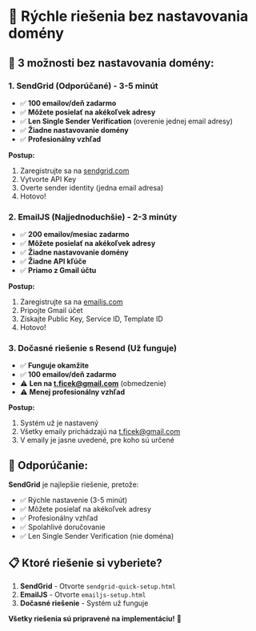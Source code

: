 # 🚀 Rýchle riešenia bez nastavovania domény

## 🎯 **3 možnosti bez nastavovania domény:**

### **1. SendGrid (Odporúčané) - 3-5 minút**
- ✅ **100 emailov/deň zadarmo**
- ✅ **Môžete posielať na akékoľvek adresy**
- ✅ **Len Single Sender Verification** (overenie jednej email adresy)
- ✅ **Žiadne nastavovanie domény**
- ✅ **Profesionálny vzhľad**

**Postup:**
1. Zaregistrujte sa na [sendgrid.com](https://sendgrid.com)
2. Vytvorte API Key
3. Overte sender identity (jedna email adresa)
4. Hotovo!

### **2. EmailJS (Najjednoduchšie) - 2-3 minúty**
- ✅ **200 emailov/mesiac zadarmo**
- ✅ **Môžete posielať na akékoľvek adresy**
- ✅ **Žiadne nastavovanie domény**
- ✅ **Žiadne API kľúče**
- ✅ **Priamo z Gmail účtu**

**Postup:**
1. Zaregistrujte sa na [emailjs.com](https://emailjs.com)
2. Pripojte Gmail účet
3. Získajte Public Key, Service ID, Template ID
4. Hotovo!

### **3. Dočasné riešenie s Resend (Už funguje)**
- ✅ **Funguje okamžite**
- ✅ **100 emailov/deň zadarmo**
- ⚠️ **Len na t.ficek@gmail.com** (obmedzenie)
- ⚠️ **Menej profesionálny vzhľad**

**Postup:**
1. Systém už je nastavený
2. Všetky emaily prichádzajú na t.ficek@gmail.com
3. V emaily je jasne uvedené, pre koho sú určené

## 🎯 **Odporúčanie:**

**SendGrid** je najlepšie riešenie, pretože:
- ✅ Rýchle nastavenie (3-5 minút)
- ✅ Môžete posielať na akékoľvek adresy
- ✅ Profesionálny vzhľad
- ✅ Spolahlivé doručovanie
- ✅ Len Single Sender Verification (nie doména)

## 📋 **Ktoré riešenie si vyberiete?**

1. **SendGrid** - Otvorte `sendgrid-quick-setup.html`
2. **EmailJS** - Otvorte `emailjs-setup.html`
3. **Dočasné riešenie** - Systém už funguje

**Všetky riešenia sú pripravené na implementáciu!** 🚀

